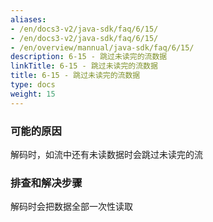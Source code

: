 ```yaml
---
aliases:
- /en/docs3-v2/java-sdk/faq/6/15/
- /en/docs3-v2/java-sdk/faq/6/15/
- /en/overview/mannual/java-sdk/faq/6/15/
description: 6-15 - 跳过未读完的流数据
linkTitle: 6-15 - 跳过未读完的流数据
title: 6-15 - 跳过未读完的流数据
type: docs
weight: 15
---
```







### 可能的原因

解码时，如流中还有未读数据时会跳过未读完的流

### 排查和解决步骤

解码时会把数据全部一次性读取
